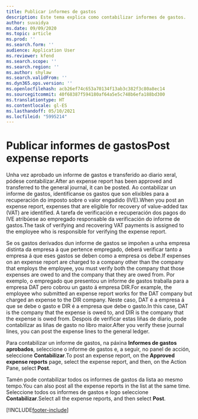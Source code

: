 ```yaml
---
title: Publicar informes de gastos
description: Este tema explica como contabilizar informes de gastos.
author: suvaidya
ms.date: 09/09/2020
ms.topic: article
ms.prod: ''
ms.search.form: ''
audience: Application User
ms.reviewer: kfend
ms.search.scope: ''
ms.search.region: ''
ms.author: shylaw
ms.search.validFrom: ''
ms.dyn365.ops.version: ''
ms.openlocfilehash: acb26ef74c653a70134f13ab3c382f3c80a8ec14
ms.sourcegitcommit: 40f68387f594180af64a5e5c748b6efa188bd300
ms.translationtype: HT
ms.contentlocale: gl-ES
ms.lasthandoff: 05/10/2021
ms.locfileid: "5995214"
---
```

# <a name="post-expense-reports"></a><span data-ttu-id="58f86-103">Publicar informes de gastos</span><span class="sxs-lookup"><span data-stu-id="58f86-103">Post expense reports</span></span>

<span data-ttu-id="58f86-104">Unha vez aprobado un informe de gastos e transferido ao diario xeral, pódese contabilizar.</span><span class="sxs-lookup"><span data-stu-id="58f86-104">After an expense report has been approved and transferred to the general journal, it can be posted.</span></span> <span data-ttu-id="58f86-105">Ao contabilizar un informe de gastos, identifícanse os gastos que son elixibles para a recuperación do imposto sobre o valor engadido (IVE).</span><span class="sxs-lookup"><span data-stu-id="58f86-105">When you post an expense report, expenses that are eligible for recovery of value-added tax (VAT) are identified.</span></span> <span data-ttu-id="58f86-106">A tarefa de verificación e recuperación dos pagos do IVE atribúese ao empregado responsable da verificación do informe de gastos.</span><span class="sxs-lookup"><span data-stu-id="58f86-106">The task of verifying and recovering VAT payments is assigned to the employee who is responsible for verifying the expense report.</span></span>

<span data-ttu-id="58f86-107">Se os gastos derivados dun informe de gastos se impoñen a unha empresa distinta da empresa á que pertence empregado, deberá verificar tanto a empresa á que eses gastos se deben como a empresa os debe.</span><span class="sxs-lookup"><span data-stu-id="58f86-107">If expenses on an expense report are charged to a company other than the company that employs the employee, you must verify both the company that those expenses are owed to and the company that they are owed from.</span></span> <span data-ttu-id="58f86-108">Por exemplo, o empregado que presentou un informe de gastos traballa para a empresa DAT pero cobrou un gasto á empresa DIR.</span><span class="sxs-lookup"><span data-stu-id="58f86-108">For example, the employee who submitted an expense report works for the DAT company but charged an expense to the DIR company.</span></span> <span data-ttu-id="58f86-109">Neste caso, DAT é a empresa á que se debe o gasto e DIR é a empresa que debe o gasto.</span><span class="sxs-lookup"><span data-stu-id="58f86-109">In this case, DAT is the company that the expense is owed to, and DIR is the company that the expense is owed from.</span></span> <span data-ttu-id="58f86-110">Despois de verificar estas liñas de diario, pode contabilizar as liñas de gasto no libro maior.</span><span class="sxs-lookup"><span data-stu-id="58f86-110">After you verify these journal lines, you can post the expense lines to the general ledger.</span></span>

<span data-ttu-id="58f86-111">Para contabilizar un informe de gastos, na páxina **Informes de gastos aprobados**, seleccione o informe de gastos e, a seguir, no panel de acción, seleccione **Contabilizar**.</span><span class="sxs-lookup"><span data-stu-id="58f86-111">To post an expense report, on the **Approved expense reports** page, select the expense report, and then, on the Action Pane, select **Post**.</span></span>

<span data-ttu-id="58f86-112">Tamén pode contabilizar todos os informes de gastos da lista ao mesmo tempo.</span><span class="sxs-lookup"><span data-stu-id="58f86-112">You can also post all the expense reports in the list at the same time.</span></span> <span data-ttu-id="58f86-113">Seleccione todos os informes de gastos e logo seleccione **Contabilizar**.</span><span class="sxs-lookup"><span data-stu-id="58f86-113">Select all the expense reports, and then select **Post**.</span></span>


[!INCLUDE[footer-include](../includes/footer-banner.md)]